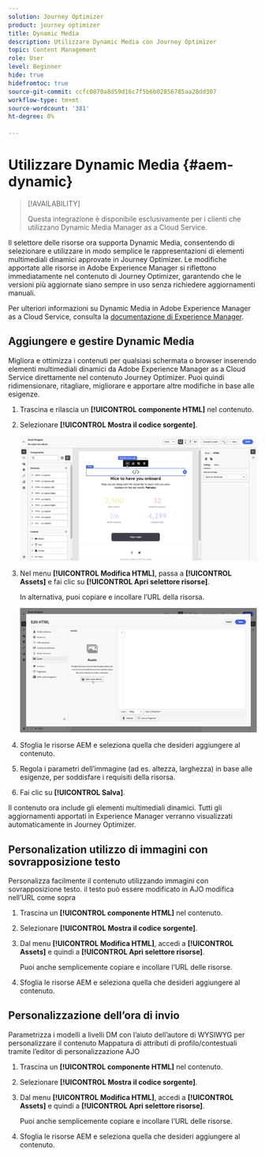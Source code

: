 ```yaml
---
solution: Journey Optimizer
product: journey optimizer
title: Dynamic Media
description: Utilizzare Dynamic Media con Journey Optimizer
topic: Content Management
role: User
level: Beginner
hide: true
hidefromtoc: true
source-git-commit: ccfc0870a8d59d16c7f5b6b02856785aa28dd307
workflow-type: tm+mt
source-wordcount: '381'
ht-degree: 0%

---
```


# Utilizzare Dynamic Media {#aem-dynamic}

>[!AVAILABILITY]
>
>Questa integrazione è disponibile esclusivamente per i clienti che utilizzano Dynamic Media Manager as a Cloud Service.

Il selettore delle risorse ora supporta Dynamic Media, consentendo di selezionare e utilizzare in modo semplice le rappresentazioni di elementi multimediali dinamici approvate in Journey Optimizer. Le modifiche apportate alle risorse in Adobe Experience Manager si riflettono immediatamente nel contenuto di Journey Optimizer, garantendo che le versioni più aggiornate siano sempre in uso senza richiedere aggiornamenti manuali.

Per ulteriori informazioni su Dynamic Media in Adobe Experience Manager as a Cloud Service, consulta la [documentazione di Experience Manager](https://experienceleague.adobe.com/en/docs/experience-manager-cloud-service/content/assets/dynamicmedia/dynamic-media).

## Aggiungere e gestire Dynamic Media

Migliora e ottimizza i contenuti per qualsiasi schermata o browser inserendo elementi multimediali dinamici da Adobe Experience Manager as a Cloud Service direttamente nel contenuto Journey Optimizer.  Puoi quindi ridimensionare, ritagliare, migliorare e apportare altre modifiche in base alle esigenze.

1. Trascina e rilascia un **[!UICONTROL componente HTML]** nel contenuto.

1. Selezionare **[!UICONTROL Mostra il codice sorgente]**.

   ![](assets/dynamic-media-1.png)

1. Nel menu **[!UICONTROL Modifica HTML]**, passa a **[!UICONTROL Assets]** e fai clic su **[!UICONTROL Apri selettore risorse]**.

   In alternativa, puoi copiare e incollare l’URL della risorsa.

   ![](assets/dynamic-media-2.png)

1. Sfoglia le risorse AEM e seleziona quella che desideri aggiungere al contenuto.

1. Regola i parametri dell’immagine (ad es. altezza, larghezza) in base alle esigenze, per soddisfare i requisiti della risorsa.

1. Fai clic su **[!UICONTROL Salva]**.

Il contenuto ora include gli elementi multimediali dinamici. Tutti gli aggiornamenti apportati in Experience Manager verranno visualizzati automaticamente in Journey Optimizer.

## Personalization utilizzo di immagini con sovrapposizione testo

Personalizza facilmente il contenuto utilizzando immagini con sovrapposizione testo.
il testo può essere modificato in AJO modifica nell’URL come sopra

1. Trascina un **[!UICONTROL componente HTML]** nel contenuto.

1. Selezionare **[!UICONTROL Mostra il codice sorgente]**.

1. Dal menu **[!UICONTROL Modifica HTML]**, accedi a **[!UICONTROL Assets]** e quindi a **[!UICONTROL Apri selettore risorse]**.

   Puoi anche semplicemente copiare e incollare l’URL delle risorse.

1. Sfoglia le risorse AEM e seleziona quella che desideri aggiungere al contenuto.

## Personalizzazione dell’ora di invio

Parametrizza i modelli a livelli DM con l’aiuto dell’autore di WYSIWYG per personalizzare il contenuto
Mappatura di attributi di profilo/contestuali tramite l’editor di personalizzazione AJO

1. Trascina un **[!UICONTROL componente HTML]** nel contenuto.

1. Selezionare **[!UICONTROL Mostra il codice sorgente]**.

1. Dal menu **[!UICONTROL Modifica HTML]**, accedi a **[!UICONTROL Assets]** e quindi a **[!UICONTROL Apri selettore risorse]**.

   Puoi anche semplicemente copiare e incollare l’URL delle risorse.

1. Sfoglia le risorse AEM e seleziona quella che desideri aggiungere al contenuto.
